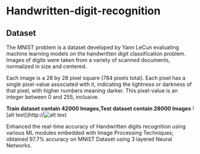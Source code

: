 # Handwritten-digit-recognition

## Dataset  
The MNIST problem is a dataset developed by Yann LeCun evaluating machine learning models on the handwritten digit classification problem.
Images of digits were taken from a variety of scanned documents, normalized in size and centered.
     
Each image is a 28 by 28 pixel square (784 pixels total). Each pixel has a single pixel-value associated with it, indicating the lightness or darkness of that pixel, with higher numbers meaning darker. This pixel-value is an integer between 0 and 255, inclusive.

**Train dataset contain 42000 Images,Test dataset contain 28000 Images**
![alt text](http://![alt text](http://github.com/vikaskaviya/Handwritten-digit-recognition/blob/master/Examples-from-the-MNIST-dataset.png/to/Examples-from-the-MNIST-dataset.png/to/Examples-from-the-MNIST-dataset.png)



Enhanced the real-time accuracy of Handwritten digits recognition using various ML modules embedded with Image Processing Techniques; obtained 97.7% accuracy on MNIST Dataset using 3 layered Neural Networks.
